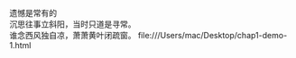 <html>
  <head>
    <meta charset="utf-8">
  </head>
  <body>
    <br>遗憾是常有的
    <br>沉思往事立斜阳，当时只道是寻常。<br>谁念西风独自凉，萧萧黄叶闭疏窗。
  </body>
  </html>
file:///Users/mac/Desktop/chap1-demo-1.html
